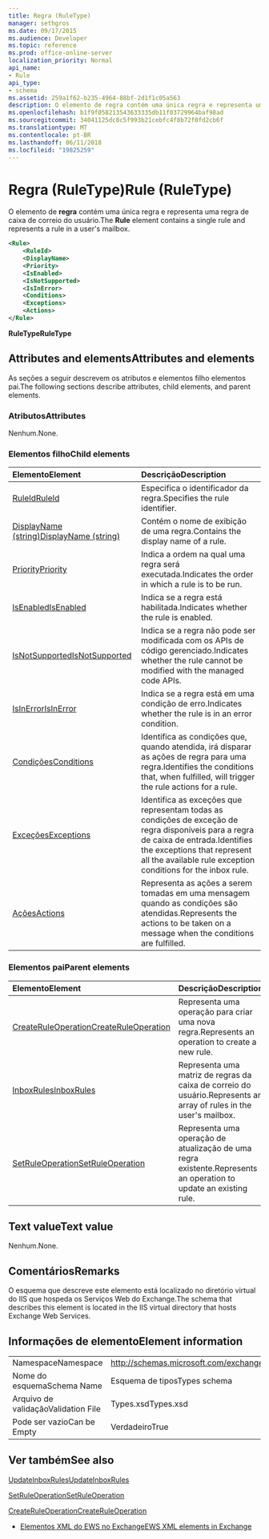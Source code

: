 ```yaml
---
title: Regra (RuleType)
manager: sethgros
ms.date: 09/17/2015
ms.audience: Developer
ms.topic: reference
ms.prod: office-online-server
localization_priority: Normal
api_name:
- Rule
api_type:
- schema
ms.assetid: 259a1f62-b235-4964-88bf-2d1f1c05a563
description: O elemento de regra contém uma única regra e representa uma regra de caixa de correio do usuário.
ms.openlocfilehash: b1f9f058213543633335db11f03729964baf98ad
ms.sourcegitcommit: 34041125dc8c5f993b21cebfc4f8b72f0fd2cb6f
ms.translationtype: MT
ms.contentlocale: pt-BR
ms.lasthandoff: 06/11/2018
ms.locfileid: "19825259"
---
```

# <a name="rule-ruletype"></a><span data-ttu-id="a7f4e-103">Regra (RuleType)</span><span class="sxs-lookup"><span data-stu-id="a7f4e-103">Rule (RuleType)</span></span>

<span data-ttu-id="a7f4e-104">O elemento de **regra** contém uma única regra e representa uma regra de caixa de correio do usuário.</span><span class="sxs-lookup"><span data-stu-id="a7f4e-104">The **Rule** element contains a single rule and represents a rule in a user's mailbox.</span></span> 
  
```XML
<Rule>
    <RuleId>
    <DisplayName>
    <Priority>
    <IsEnabled>
    <IsNotSupported>
    <IsInError>
    <Conditions>
    <Exceptions>
    <Actions>
</Rule>
```

 <span data-ttu-id="a7f4e-105">**RuleType**</span><span class="sxs-lookup"><span data-stu-id="a7f4e-105">**RuleType**</span></span>
## <a name="attributes-and-elements"></a><span data-ttu-id="a7f4e-106">Attributes and elements</span><span class="sxs-lookup"><span data-stu-id="a7f4e-106">Attributes and elements</span></span>

<span data-ttu-id="a7f4e-107">As seções a seguir descrevem os atributos e elementos filho elementos pai.</span><span class="sxs-lookup"><span data-stu-id="a7f4e-107">The following sections describe attributes, child elements, and parent elements.</span></span>
  
### <a name="attributes"></a><span data-ttu-id="a7f4e-108">Atributos</span><span class="sxs-lookup"><span data-stu-id="a7f4e-108">Attributes</span></span>

<span data-ttu-id="a7f4e-109">Nenhum.</span><span class="sxs-lookup"><span data-stu-id="a7f4e-109">None.</span></span>
  
### <a name="child-elements"></a><span data-ttu-id="a7f4e-110">Elementos filho</span><span class="sxs-lookup"><span data-stu-id="a7f4e-110">Child elements</span></span>

|<span data-ttu-id="a7f4e-111">**Elemento**</span><span class="sxs-lookup"><span data-stu-id="a7f4e-111">**Element**</span></span>|<span data-ttu-id="a7f4e-112">**Descrição**</span><span class="sxs-lookup"><span data-stu-id="a7f4e-112">**Description**</span></span>|
|:-----|:-----|
|[<span data-ttu-id="a7f4e-113">RuleId</span><span class="sxs-lookup"><span data-stu-id="a7f4e-113">RuleId</span></span>](ruleid.md) <br/> |<span data-ttu-id="a7f4e-114">Especifica o identificador da regra.</span><span class="sxs-lookup"><span data-stu-id="a7f4e-114">Specifies the rule identifier.</span></span>  <br/> |
|[<span data-ttu-id="a7f4e-115">DisplayName (string)</span><span class="sxs-lookup"><span data-stu-id="a7f4e-115">DisplayName (string)</span></span>](displayname-string.md) <br/> |<span data-ttu-id="a7f4e-116">Contém o nome de exibição de uma regra.</span><span class="sxs-lookup"><span data-stu-id="a7f4e-116">Contains the display name of a rule.</span></span>  <br/> |
|[<span data-ttu-id="a7f4e-117">Priority</span><span class="sxs-lookup"><span data-stu-id="a7f4e-117">Priority</span></span>](priority.md) <br/> |<span data-ttu-id="a7f4e-118">Indica a ordem na qual uma regra será executada.</span><span class="sxs-lookup"><span data-stu-id="a7f4e-118">Indicates the order in which a rule is to be run.</span></span>  <br/> |
|[<span data-ttu-id="a7f4e-119">IsEnabled</span><span class="sxs-lookup"><span data-stu-id="a7f4e-119">IsEnabled</span></span>](isenabled.md) <br/> |<span data-ttu-id="a7f4e-120">Indica se a regra está habilitada.</span><span class="sxs-lookup"><span data-stu-id="a7f4e-120">Indicates whether the rule is enabled.</span></span>  <br/> |
|[<span data-ttu-id="a7f4e-121">IsNotSupported</span><span class="sxs-lookup"><span data-stu-id="a7f4e-121">IsNotSupported</span></span>](isnotsupported.md) <br/> |<span data-ttu-id="a7f4e-122">Indica se a regra não pode ser modificada com os APIs de código gerenciado.</span><span class="sxs-lookup"><span data-stu-id="a7f4e-122">Indicates whether the rule cannot be modified with the managed code APIs.</span></span>  <br/> |
|[<span data-ttu-id="a7f4e-123">IsInError</span><span class="sxs-lookup"><span data-stu-id="a7f4e-123">IsInError</span></span>](isinerror.md) <br/> |<span data-ttu-id="a7f4e-124">Indica se a regra está em uma condição de erro.</span><span class="sxs-lookup"><span data-stu-id="a7f4e-124">Indicates whether the rule is in an error condition.</span></span>  <br/> |
|[<span data-ttu-id="a7f4e-125">Condições</span><span class="sxs-lookup"><span data-stu-id="a7f4e-125">Conditions</span></span>](conditions.md) <br/> |<span data-ttu-id="a7f4e-126">Identifica as condições que, quando atendida, irá disparar as ações de regra para uma regra.</span><span class="sxs-lookup"><span data-stu-id="a7f4e-126">Identifies the conditions that, when fulfilled, will trigger the rule actions for a rule.</span></span>  <br/> |
|[<span data-ttu-id="a7f4e-127">Exceções</span><span class="sxs-lookup"><span data-stu-id="a7f4e-127">Exceptions</span></span>](exceptions.md) <br/> |<span data-ttu-id="a7f4e-128">Identifica as exceções que representam todas as condições de exceção de regra disponíveis para a regra de caixa de entrada.</span><span class="sxs-lookup"><span data-stu-id="a7f4e-128">Identifies the exceptions that represent all the available rule exception conditions for the inbox rule.</span></span>  <br/> |
|[<span data-ttu-id="a7f4e-129">Ações</span><span class="sxs-lookup"><span data-stu-id="a7f4e-129">Actions</span></span>](actions.md) <br/> |<span data-ttu-id="a7f4e-130">Representa as ações a serem tomadas em uma mensagem quando as condições são atendidas.</span><span class="sxs-lookup"><span data-stu-id="a7f4e-130">Represents the actions to be taken on a message when the conditions are fulfilled.</span></span>  <br/> |
   
### <a name="parent-elements"></a><span data-ttu-id="a7f4e-131">Elementos pai</span><span class="sxs-lookup"><span data-stu-id="a7f4e-131">Parent elements</span></span>

|<span data-ttu-id="a7f4e-132">**Elemento**</span><span class="sxs-lookup"><span data-stu-id="a7f4e-132">**Element**</span></span>|<span data-ttu-id="a7f4e-133">**Descrição**</span><span class="sxs-lookup"><span data-stu-id="a7f4e-133">**Description**</span></span>|
|:-----|:-----|
|[<span data-ttu-id="a7f4e-134">CreateRuleOperation</span><span class="sxs-lookup"><span data-stu-id="a7f4e-134">CreateRuleOperation</span></span>](createruleoperation.md) <br/> |<span data-ttu-id="a7f4e-135">Representa uma operação para criar uma nova regra.</span><span class="sxs-lookup"><span data-stu-id="a7f4e-135">Represents an operation to create a new rule.</span></span>  <br/> |
|[<span data-ttu-id="a7f4e-136">InboxRules</span><span class="sxs-lookup"><span data-stu-id="a7f4e-136">InboxRules</span></span>](inboxrules.md) <br/> |<span data-ttu-id="a7f4e-137">Representa uma matriz de regras da caixa de correio do usuário.</span><span class="sxs-lookup"><span data-stu-id="a7f4e-137">Represents an array of rules in the user's mailbox.</span></span>  <br/> |
|[<span data-ttu-id="a7f4e-138">SetRuleOperation</span><span class="sxs-lookup"><span data-stu-id="a7f4e-138">SetRuleOperation</span></span>](setruleoperation.md) <br/> |<span data-ttu-id="a7f4e-139">Representa uma operação de atualização de uma regra existente.</span><span class="sxs-lookup"><span data-stu-id="a7f4e-139">Represents an operation to update an existing rule.</span></span>  <br/> |
   
## <a name="text-value"></a><span data-ttu-id="a7f4e-140">Text value</span><span class="sxs-lookup"><span data-stu-id="a7f4e-140">Text value</span></span>

<span data-ttu-id="a7f4e-141">Nenhum.</span><span class="sxs-lookup"><span data-stu-id="a7f4e-141">None.</span></span>
  
## <a name="remarks"></a><span data-ttu-id="a7f4e-142">Comentários</span><span class="sxs-lookup"><span data-stu-id="a7f4e-142">Remarks</span></span>

<span data-ttu-id="a7f4e-143">O esquema que descreve este elemento está localizado no diretório virtual do IIS que hospeda os Serviços Web do Exchange.</span><span class="sxs-lookup"><span data-stu-id="a7f4e-143">The schema that describes this element is located in the IIS virtual directory that hosts Exchange Web Services.</span></span>
  
## <a name="element-information"></a><span data-ttu-id="a7f4e-144">Informações de elemento</span><span class="sxs-lookup"><span data-stu-id="a7f4e-144">Element information</span></span>

|||
|:-----|:-----|
|<span data-ttu-id="a7f4e-145">Namespace</span><span class="sxs-lookup"><span data-stu-id="a7f4e-145">Namespace</span></span>  <br/> |http://schemas.microsoft.com/exchange/services/2006/types  <br/> |
|<span data-ttu-id="a7f4e-146">Nome do esquema</span><span class="sxs-lookup"><span data-stu-id="a7f4e-146">Schema Name</span></span>  <br/> |<span data-ttu-id="a7f4e-147">Esquema de tipos</span><span class="sxs-lookup"><span data-stu-id="a7f4e-147">Types schema</span></span>  <br/> |
|<span data-ttu-id="a7f4e-148">Arquivo de validação</span><span class="sxs-lookup"><span data-stu-id="a7f4e-148">Validation File</span></span>  <br/> |<span data-ttu-id="a7f4e-149">Types.xsd</span><span class="sxs-lookup"><span data-stu-id="a7f4e-149">Types.xsd</span></span>  <br/> |
|<span data-ttu-id="a7f4e-150">Pode ser vazio</span><span class="sxs-lookup"><span data-stu-id="a7f4e-150">Can be Empty</span></span>  <br/> |<span data-ttu-id="a7f4e-151">Verdadeiro</span><span class="sxs-lookup"><span data-stu-id="a7f4e-151">True</span></span>  <br/> |
   
## <a name="see-also"></a><span data-ttu-id="a7f4e-152">Ver também</span><span class="sxs-lookup"><span data-stu-id="a7f4e-152">See also</span></span>



[<span data-ttu-id="a7f4e-153">UpdateInboxRules</span><span class="sxs-lookup"><span data-stu-id="a7f4e-153">UpdateInboxRules</span></span>](updateinboxrules.md)
  
[<span data-ttu-id="a7f4e-154">SetRuleOperation</span><span class="sxs-lookup"><span data-stu-id="a7f4e-154">SetRuleOperation</span></span>](setruleoperation.md)
  
[<span data-ttu-id="a7f4e-155">CreateRuleOperation</span><span class="sxs-lookup"><span data-stu-id="a7f4e-155">CreateRuleOperation</span></span>](createruleoperation.md)


- [<span data-ttu-id="a7f4e-156">Elementos XML do EWS no Exchange</span><span class="sxs-lookup"><span data-stu-id="a7f4e-156">EWS XML elements in Exchange</span></span>](ews-xml-elements-in-exchange.md)

